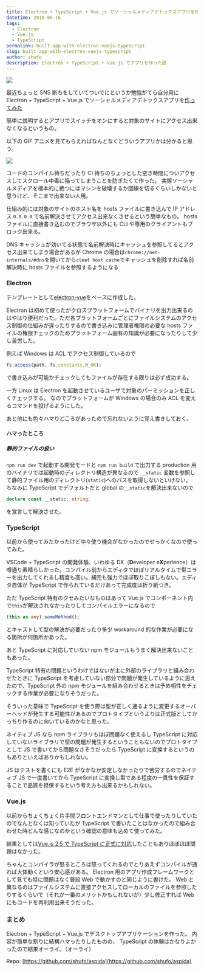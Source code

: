 ```yaml
---
title: Electron + TypeScript + Vue.js でソーシャルメディアデトックスアプリを作ってみた
datetime: 2018-09-16
tags: 
  - Electron
  - Vue.js
  - TypeScript
permalink: built-app-with-electron-vuejs-typescript
slug: built-app-with-electron-vuejs-typescript
author: shufo
description: Electron + TypeScript + Vue.js でアプリを作った話
---
```


<img src="https://i.imgur.com/IMqvtGH.png">

最近ちょっと SNS 断ちをしていてついでにというか勉強がてら自分用に Electron + TypeScript + Vue.js でソーシャルメディアデトックスアプリを[作ってみた](https://github.com/shufo/aspida)

簡単に説明するとアプリでスイッチをオンにすると対象のサイトにアクセス出来なくなるというもの。

以下の GIF アニメを見てもらえればなんとなくどういうアプリかは分かると思う。

![](https://github.com/shufo/aspida/wiki/assets/description.gif)

コードのコンパイル待ちだったり CI 待ちのちょっとした空き時間についアクセスしてスクロール中毒に陥ってしまうことを防ぎたくて作った。
実際ソーシャルメディアを根本的に絶つにはマシンを破壊するか回線を切るくらいしかないと思うけど、そこまで出来ない人用。

仕組み的には対象のサイトのホスト名を hosts ファイルに書き込んで IP アドレス `0.0.0.0` で名前解決させてアクセス出来なくさせるという簡単なもの。
hosts ファイルに直接書き込むのでブラウザ以外にも CLI や専用のクライアントもブロック出来る。

DNS キャッシュが効いてる状態で名前解決時にキャッシュを参照してるとアクセス出来てしまう場合があるが Chrome の場合は`chrome://net-internals/#dns`を開いてから`cleat host cache`でキャッシュを削除すれば名前解決時に hosts ファイルを参照するようになる

### Electron

テンプレートとして[electron-vue](https://github.com/SimulatedGREG/electron-vue)をベースに作成した。

Electron は初めて使ったがクロスプラットフォームでバイナリを出力出来るのはやはり便利だった。ただ各プラットフォームごとにファイルシステムのアクセス制御の仕組みが違ったりするので書き込みに管理者権限の必要な hosts ファイルの権限チェックのためプラットフォーム固有の知識が必要になったりして少し苦労した。

例えば Windows は ACL でアクセス制御しているので

```javascript
fs.access(path, fs.constants.W_OK);
```

で書き込みが可能かチェックしてもファイルが存在する限りは必ず成功する。

一方 Linux は Electron を起動させているユーザで対象のパーミッションを正しくチェックする。
なのでプラットフォームが Windows の場合のみ ACL を変えるコマンドを投げるようにした。

あと他にも色々ハマりどころがあったので忘れないように覚え書きしておく。

#### ハマったところ

##### 静的ファイルの扱い

`npm run dev` で起動する開発モードと `npm run build` で出力する production 用のバイナリでは起動時のディレクトリ構造が異なるので `__static` 変数を参照して静的ファイル用のディレクトリ(`static`)へのパスを取得しないといけない。
ちなみに TypeScript でデフォルトだと global の`__static`を解決出来ないので

```ts
declare const __static: string;
```

を宣言して解決させた。

### TypeScript

以前から使ってみたかったけど中々使う機会がなかったのでせっかくなので使ってみた。

VSCode + TypeScript の開発体験、いわゆる DX（**D**eveloper e**X**perience）は噂通り素晴らしかった。コンパイル前からエディタでほぼリアルタイムで型エラーを出力してくれるし精度も高い。補完も強力でほぼ取りこぼしもない。エディタ自体が TypeScript で作られているだけあって完成度は折り紙つき。

ただ TypeScript 特有のクセみたいなものはあって Vue.js でコンポーネント内で`this`が解決されなかったりしてコンパイルエラーになるので

```ts
(this as any).someMethod();
```

とキャストして型の解決が必要だったり多少 workaround 的な作業が必要になる箇所が何箇所かあった。

あと TypeScript に対応していない npm モジュールもうまく解決出来ないこともあった。

TypeScript 特有の問題というわけではないが主に外部のライブラリと組み合わせたときに TypeScript を考慮していない部分で問題が発生しているように思えたので、TypeScript 外の npm モジュールを組み合わせるときは予め相性をチェックする作業が必要になりそうだった。

そういった意味で TypeScript を使う際は型が正しく通るように変更するオーバーヘッドが発生する可能性があるのでプロトタイプというよりは正式版としてかっちり作るのに向いているのかなと思った。

ネイティブ JS なら npm ライブラリもほぼ問題なく使えるし TypeScript に対応していないライブラリで型の問題が発生するということもないのでプロトタイプとして JS で書いてから問題なさそうだったら TypeScript に変換するというのもありといえばありかもしれない。

JS はテストを書くにも E2E がなかなか安定しなかったりで苦労するのでネイティブ JS で一度書いてから TypeScript に変換し型である程度の一貫性を保証することで品質を担保するという考え方も出来るかもしれない。

### Vue.js

以前からちょくちょく片手間フロントエンドマンとして仕事で使ったりしていたのでなんとなくは知っていたが
TypeScript で書いたことはなかったので組み合わせた時どんな感じなのかという確認の意味も込めて使ってみた。

結果としては[Vue.js 2.5 で TypeScript に正式に対応](https://jp.vuejs.org/v2/guide/typescript.html)したこともありほぼほぼ問題はなかった。

ちゃんとコンパイラが怒るところは怒ってくれるのでとりあえずコンパイルが通れば大体動くという安心感がある。
Electron 用のアプリ作成フレームワークとして見ても特に問題はなく普段 Web で動かすのと同じように書けた。
Web と異なるのはファイルシステムに直接アクセスしてローカルのファイルを参照したりするくらいで（それが一番のメリットかもしれないが）少し修正すれば Web にもコードを再利用出来そうだった。

### まとめ

Electron + TypeScript + Vue.js でデスクトップアプリケーションを作った。
内容が簡単な割りに結構ハマったりしたものの、 TypeScript の体験はかなりよかったので結果オーライ。（オーライ）

Repo: [https://github.com/shufo/aspida](https://github.com/shufo/aspida)
